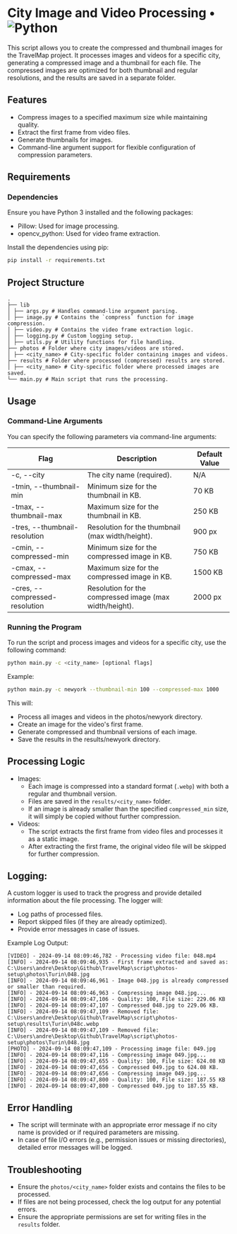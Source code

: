 # City Image and Video Processing • ![Python](https://img.shields.io/badge/python-3670A0?style=for-the-badge&logo=python&logoColor=ffdd54)

This script allows you to create the compressed and thumbnail images for the TravelMap project. It processes images and videos for a specific city, generating a compressed image and a thumbnail for each file. The compressed images are optimized for both thumbnail and regular resolutions, and the results are saved in a separate folder.

## Features

- Compress images to a specified maximum size while maintaining quality.
- Extract the first frame from video files.
- Generate thumbnails for images.
- Command-line argument support for flexible configuration of compression parameters.

## Requirements

### Dependencies

Ensure you have Python 3 installed and the following packages:

- Pillow: Used for image processing.
- opencv_python: Used for video frame extraction.

Install the dependencies using pip:

```bash
pip install -r requirements.txt
```

## Project Structure

```text
.
├── lib
│ ├── args.py # Handles command-line argument parsing.
│ ├── image.py # Contains the `compress` function for image compression.
│ ├── video.py # Contains the video frame extraction logic.
│ ├── logging.py # Custom logging setup.
│ ├── utils.py # Utility functions for file handling.
├── photos # Folder where city images/videos are stored.
│ ├── <city_name> # City-specific folder containing images and videos.
├── results # Folder where processed (compressed) results are stored.
│ ├── <city_name> # City-specific folder where processed images are saved.
└── main.py # Main script that runs the processing.
```

## Usage

### Command-Line Arguments

You can specify the following parameters via command-line arguments:

| Flag                           | Description                                             | Default Value |
| ------------------------------ | ------------------------------------------------------- | ------------- |
| -c, --city                     | The city name (required).                               | N/A           |
| -tmin, --thumbnail-min         | Minimum size for the thumbnail in KB.                   | 70 KB         |
| -tmax, --thumbnail-max         | Maximum size for the thumbnail in KB.                   | 250 KB        |
| -tres, --thumbnail-resolution  | Resolution for the thumbnail (max width/height).        | 900 px        |
| -cmin, --compressed-min        | Minimum size for the compressed image in KB.            | 750 KB        |
| -cmax, --compressed-max        | Maximum size for the compressed image in KB.            | 1500 KB       |
| -cres, --compressed-resolution | Resolution for the compressed image (max width/height). | 2000 px       |

### Running the Program

To run the script and process images and videos for a specific city, use the following command:

```bash
python main.py -c <city_name> [optional flags]
```

Example:

```bash
python main.py -c newyork --thumbnail-min 100 --compressed-max 1000
```

This will:

- Process all images and videos in the photos/newyork directory.
- Create an image for the video's first frame.
- Generate compressed and thumbnail versions of each image.
- Save the results in the results/newyork directory.

## Processing Logic

- Images:
  - Each image is compressed into a standard format (`.webp`) with both a regular and thumbnail version.
  - Files are saved in the `results/<city_name>` folder.
  - If an image is already smaller than the specified `compressed_min` size, it will simply be copied without further compression.
- Videos:
  - The script extracts the first frame from video files and processes it as a static image.
  - After extracting the first frame, the original video file will be skipped for further compression.

## Logging:

A custom logger is used to track the progress and provide detailed information about the file processing.
The logger will:

- Log paths of processed files.
- Report skipped files (if they are already optimized).
- Provide error messages in case of issues.

Example Log Output:

```text
[VIDEO] - 2024-09-14 08:09:46,782 - Processing video file: 048.mp4
[INFO] - 2024-09-14 08:09:46,935 - First frame extracted and saved as: C:\Users\andre\Desktop\Github\TravelMap\script\photos-setup\photos\Turin\048.jpg
[INFO] - 2024-09-14 08:09:46,961 - Image 048.jpg is already compressed or smaller than required.
[INFO] - 2024-09-14 08:09:46,963 - Compressing image 048.jpg...
[INFO] - 2024-09-14 08:09:47,106 - Quality: 100, File size: 229.06 KB
[INFO] - 2024-09-14 08:09:47,107 - Compressed 048.jpg to 229.06 KB.
[INFO] - 2024-09-14 08:09:47,109 - Removed file: C:\Users\andre\Desktop\Github\TravelMap\script\photos-setup\results\Turin\048c.webp
[INFO] - 2024-09-14 08:09:47,109 - Removed file: C:\Users\andre\Desktop\Github\TravelMap\script\photos-setup\photos\Turin\048.jpg
[PHOTO] - 2024-09-14 08:09:47,109 - Processing image file: 049.jpg
[INFO] - 2024-09-14 08:09:47,116 - Compressing image 049.jpg...
[INFO] - 2024-09-14 08:09:47,655 - Quality: 100, File size: 624.08 KB
[INFO] - 2024-09-14 08:09:47,656 - Compressed 049.jpg to 624.08 KB.
[INFO] - 2024-09-14 08:09:47,656 - Compressing image 049.jpg...
[INFO] - 2024-09-14 08:09:47,800 - Quality: 100, File size: 187.55 KB
[INFO] - 2024-09-14 08:09:47,800 - Compressed 049.jpg to 187.55 KB.
```

## Error Handling

- The script will terminate with an appropriate error message if no city name is provided or if required parameters are missing.
- In case of file I/O errors (e.g., permission issues or missing directories), detailed error messages will be logged.

## Troubleshooting

- Ensure the `photos/<city_name>` folder exists and contains the files to be processed.
- If files are not being processed, check the log output for any potential errors.
- Ensure the appropriate permissions are set for writing files in the `results` folder.
